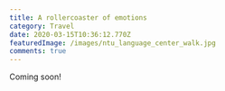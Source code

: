 ```yaml
---
title: A rollercoaster of emotions
category: Travel
date: 2020-03-15T10:36:12.770Z
featuredImage: /images/ntu_language_center_walk.jpg
comments: true
---
```

Coming soon!